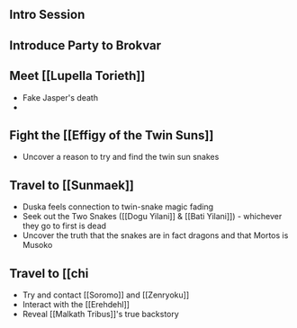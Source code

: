 ## Intro Session

## Introduce Party to Brokvar

## Meet [[Lupella Torieth]]
- Fake Jasper's death
- 
## Fight the [[Effigy of the Twin Suns]]
- Uncover a reason to try and find the twin sun snakes

## Travel to [[Sunmaek]]
- Duska feels connection to twin-snake magic fading
- Seek out the Two Snakes ([[Dogu Yilani]] & [[Bati Yilani]]) - whichever they go to first is dead
- Uncover the truth that the snakes are in fact dragons and that Mortos is Musoko

## Travel to [[chi
- Try and contact [[Soromo]] and [[Zenryoku]]
- Interact with the [[Erehdehl]]
- Reveal [[Malkath Tribus]]'s true backstory
